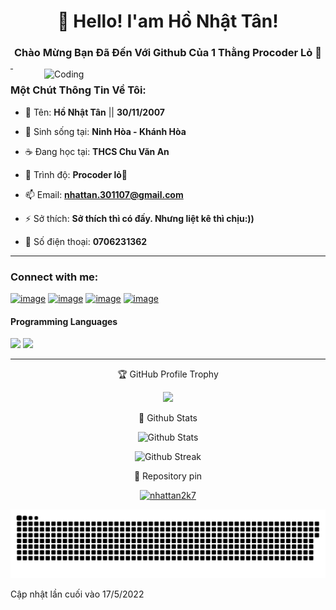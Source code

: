 <h1 align="center">👋 Hello! I'am Hồ Nhật Tân!</h1>
<h3 align="center">Chào Mừng Bạn Đã Đến Với Github Của 1 Thằng Procoder Lỏ 🐧</h3>

<img align="right" alt="Coding" width="400" src="https://www.techbabble.zone/content/images/2021/07/46207-programmer-1.gif" style="vertical-align:middle;margin:0px 50px">

<hr>

<h3 align="left"><b>Một Chút Thông Tin Về Tôi:</b></h3>

- 🔭 Tên: **Hồ Nhật Tân** || **30/11/2007**

- 🌁 Sinh sống tại: **Ninh Hòa - Khánh Hòa**

- ☕ Đang học tại: **THCS Chu Văn An**

- 🌱 Trình độ: **Procoder lỏ🐧**

- 📫 Email: **nhattan.301107@gmail.com**

- ⚡ Sở thích: **Sở thích thì có đấy. Nhưng liệt kê thì chịu:))**

- ️🎯 Số điện thoại: **0706231362**

<hr>

<h3 align="left">Connect with me:</h3>
<div align="left">
        
[![image](https://user-images.githubusercontent.com/100332598/161370700-9f9cd221-d63d-4487-a92c-43106b1ded9a.png)](https://github.com/nhattan2k7)
[![image](https://user-images.githubusercontent.com/100332598/161090489-114fa978-c4bc-4f8d-a135-064c7a6ba681.png)](https://www.instagram.com/hnhattan3011)
[![image](https://user-images.githubusercontent.com/100332598/161090027-e6536842-8221-43e4-9bfd-d7cd860c3b93.png)](mailto:nhattan.301107@gmail.com)
[![image](https://user-images.githubusercontent.com/100332598/161089652-1af8a6b0-dba5-4270-8962-2b178527d6bc.png)](https://www.facebook.com/profile.php?id=100077529039506)

<div>
<h4>Programming Languages</h4>
<p>
  <img src="https://img.shields.io/badge/JavaScript-F7DF1E?style=for-the-badge&logo=javascript&logoColor=black">
  <img src="https://img.shields.io/badge/python-42f5d4?style=for-the-badge&logo=python&logoColor=black">
</p>
<hr>

<p align='center'>
🏆 GitHub Profile Trophy 
	</p>
	
<p align='center'>
<img src="https://github-profile-trophy.vercel.app/?username=nhattan2k7&theme=tokyonight"></p>

	
<p align='center'>
📝 Github Stats
	</p>
	
<p align='center'>
<img src="https://github-readme-stats.vercel.app/api?username=nhattan2k7&include_all_commits=true&count_private=true&show_icons=true&custom_title=nhattan2k7&line_height=20&title_color=7A7ADB&icon_color=2234AE&text_color=D3D3D3&bg_color=0,000000,130F40" alt = "Github Stats" >
	</p>
	<p align='center'>
<img src="https://github-readme-streak-stats.herokuapp.com?user=nhattan2k7&theme=tokyonight&date_format=M%20j%5B%2C%20Y%5D" alt = "Github Streak" ></p>

<p align='center'>	
📌 Repository pin
	</p>
<p align='center'>
<a href="https://github.com/nhattan2k7/Huongdanchaybot">
	<img src="https://github-readme-stats.vercel.app/api/pin/?username=nhattan2k7&repo=Huongdanchaybot&theme=tokyonight" alt="nhattan2k7" /></p>
</a>

<p align='center'>
<img src="https://github.com/nhattan2k7/Snake/blob/main/github-contribution-grid-snake.svg">
</p>

Cập nhật lần cuối vào 17/5/2022
